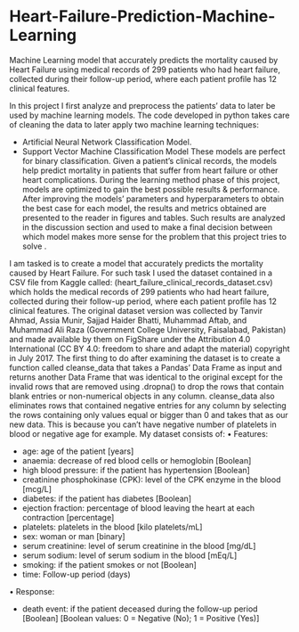 # Heart-Failure-Prediction-Machine-Learning
Machine Learning model that accurately predicts the mortality caused by Heart Failure using medical records of 299 patients who had heart failure, collected during their follow-up period, where each patient profile has 12 clinical features.

In this project I first analyze and preprocess the patients’ data to later be used by machine learning models. The code developed in python takes care of cleaning the data to later apply two machine learning techniques: 
-	Artificial Neural Network Classification Model. 
-	Support Vector Machine Classification Model
These models are perfect for binary classification. Given a patient’s clinical records, the models help predict mortality in patients that suffer from heart failure or other heart complications. 
During the learning method phase of this project, models are optimized to gain the best possible results & performance. After improving the models’ parameters and hyperparameters to obtain the best case for each model, the results and metrics obtained are presented to the reader in figures and tables. Such results are analyzed in the discussion section and used to make a final decision between which model makes more sense for the problem that this project tries to solve .


I am tasked is to create a model that accurately predicts the mortality caused by Heart Failure. For such task I used the dataset contained in a CSV file from Kaggle called: (heart_failure_clinical_records_dataset.csv) which holds the medical records of 299 patients who had heart failure, collected during their follow-up period, where each patient profile has 12 clinical features. The original dataset version was collected by Tanvir Ahmad, Assia Munir, Sajjad Haider Bhatti, Muhammad Aftab, and Muhammad Ali Raza (Government College University, Faisalabad, Pakistan) and made available by them on FigShare under the Attribution 4.0 International (CC BY 4.0: freedom to share and adapt the material) copyright in July 2017.
The first thing to do after examining the dataset is to create a function called  cleanse_data that takes a Pandas’ Data Frame as input and returns another Data Frame that was identical to the original except for the invalid rows that are removed using .dropna() to drop the rows that contain blank entries or non-numerical objects in any column. cleanse_data also eliminates rows that contained negative entries for any column by selecting the rows containing only values equal or bigger than 0 and takes that as our new data. This is because you can’t have negative number of platelets in blood or negative age for example. 
My dataset consists of:
•	Features:  
- age: age of the patient [years]
- anaemia: decrease of red blood cells or hemoglobin [Boolean]
- high blood pressure: if the patient has hypertension [Boolean]
- creatinine phosphokinase (CPK): level of the CPK enzyme in the blood [mcg/L]
- diabetes: if the patient has diabetes [Boolean]
- ejection fraction: percentage of blood leaving the heart at each contraction [percentage]
- platelets: platelets in the blood [kilo platelets/mL]
- sex: woman or man [binary]
- serum creatinine: level of serum creatinine in the blood [mg/dL]
- serum sodium: level of serum sodium in the blood [mEq/L]
- smoking: if the patient smokes or not [Boolean]
- time: Follow-up period (days)

•	Response: 
- death event: if the patient deceased during the follow-up period [Boolean]
[Boolean values: 0 = Negative (No); 1 = Positive (Yes)]


